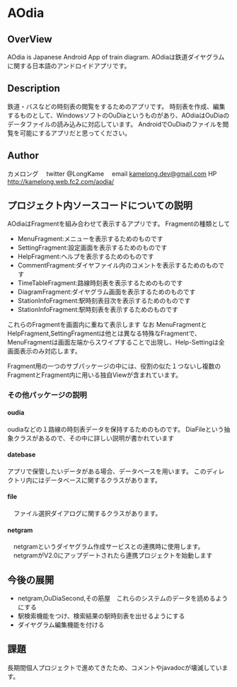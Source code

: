 AOdia
====
## OverView
AOdia is Japanese Android App of train diagram.
AOdiaは鉄道ダイヤグラムに関する日本語のアンドロイドアプリです。

## Description
鉄道・バスなどの時刻表の閲覧をするためのアプリです。
時刻表を作成、編集するものとして、WindowsソフトのOuDiaというものがあり、AOdiaはOuDiaのデータファイルの読み込みに対応しています。
AndroidでOuDiaのファイルを閲覧を可能にするアプリだと思ってください。

## Author
カメロング
　twitter @LongKame
　email kamelong.dev@gmail.com
  HP http://kamelong.web.fc2.com/aodia/

## プロジェクト内ソースコードについての説明
AOdiaはFragmentを組み合わせて表示するアプリです。
Fragmentの種類として
+ MenuFragment:メニューを表示するためのものです
+ SettingFragment:設定画面を表示するためのものです
+ HelpFragment:ヘルプを表示するためのものです
+ CommentFragment:ダイヤファイル内のコメントを表示するためのものです
+ TimeTableFragment:路線時刻表を表示するためのものです
+ DiagramFragment:ダイヤグラム画面を表示するためのものです
+ StationInfoFragment:駅時刻表目次を表示するためのものです
+ StationInfoFragment:駅時刻表を表示するためのものです

これらのFragmentを画面内に重ねて表示します
なお
MenuFragmentとHelpFragment,SettingFragmentは他とは異なる特殊なFragmentで、
MenuFragmentは画面左端からスワイプすることで出現し、Help-Settingは全画面表示のみ対応します。


Fragment用の一つのサブパッケージの中には、役割の似た１つないし複数のFragmentとFragment内に用いる独自Viewが含まれています。

### その他パッケージの説明
#### oudia
 oudiaなどの１路線の時刻表データを保持するためのものです。
 DiaFileという抽象クラスがあるので、その中に詳しい説明が書かれています
#### datebase
 アプリで保管したいデータがある場合、データベースを用います。
 このディレクトリ内にはデータベースに関するクラスがあります。
#### file
　ファイル選択ダイアログに関するクラスがあります。
#### netgram
　netgramというダイヤグラム作成サービスとの連携時に使用します。
　netgramがV2.0にアップデートされたら連携プロジェクトを始動します

## 今後の展開
+ netgram,OuDiaSecond,その筋屋　これらのシステムのデータを読めるようにする
+ 駅検索機能をつけ、検索結果の駅時刻表を出せるようにする
+ ダイヤグラム編集機能を付ける

## 課題
長期間個人プロジェクトで進めてきたため、コメントやjavadocが壊滅しています。
<!--
## バージョン管理
KameLong以外の人が、追加機能、機能修正を行うときは、別ブランチを作成してください。
バージョン番号ですが、以前とは異なり、
大規模あぷでーとはv1.0→v2.0、
機能の追加を含む修正はv1.0→v1.1
問題の小規模な修正、リファクタリングは0.01刻みで変更してください
-->

